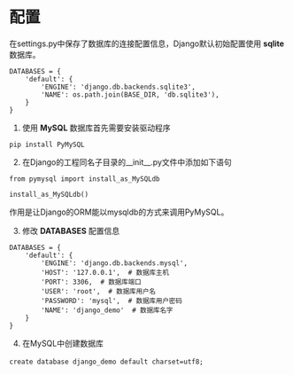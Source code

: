 # 配置
在settings.py中保存了数据库的连接配置信息，Django默认初始配置使用 **sqlite** 数据库。
```
DATABASES = {
    'default': {
        'ENGINE': 'django.db.backends.sqlite3',
        'NAME': os.path.join(BASE_DIR, 'db.sqlite3'),
    }
}
```
1. 使用 **MySQL** 数据库首先需要安装驱动程序

`pip install PyMySQL`

2. 在Django的工程同名子目录的__init__.py文件中添加如下语句
```
from pymysql import install_as_MySQLdb

install_as_MySQLdb()
```
作用是让Django的ORM能以mysqldb的方式来调用PyMySQL。

3. 修改 **DATABASES** 配置信息
```
DATABASES = {
    'default': {
        'ENGINE': 'django.db.backends.mysql',
        'HOST': '127.0.0.1',  # 数据库主机
        'PORT': 3306,  # 数据库端口
        'USER': 'root',  # 数据库用户名
        'PASSWORD': 'mysql',  # 数据库用户密码
        'NAME': 'django_demo'  # 数据库名字
    }
}
```
4. 在MySQL中创建数据库

`create database django_demo default charset=utf8;`
​
